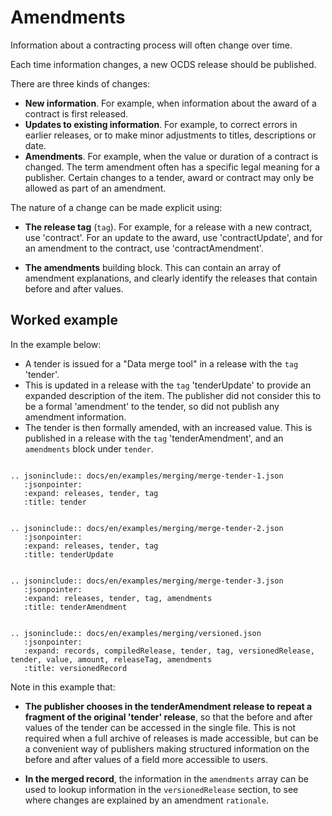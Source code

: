 # Amendments

Information about a contracting process will often change over time.

Each time information changes, a new OCDS release should be published. 

There are three kinds of changes:

* **New information**. For example, when information about the award of a contract is first released.
* **Updates to existing information**. For example, to correct errors in earlier releases, or to make minor adjustments to titles, descriptions or date. 
* **Amendments**. For example, when the value or duration of a contract is changed. The term amendment often has a specific legal meaning for a publisher. Certain changes to a tender, award or contract may only be allowed as part of an amendment. 

The nature of a change can be made explicit using:

* **The release tag** (`tag`). For example, for a release with a new contract, use 'contract'. For an update to the award, use 'contractUpdate', and for an amendment to the contract, use 'contractAmendment'. 

* **The amendments** building block. This can contain an array of amendment explanations, and clearly identify the releases that contain before and after values. 

## Worked example

In the example below:

* A tender is issued for a "Data merge tool" in a release with the `tag` 'tender'. 
* This is updated in a release with the `tag` 'tenderUpdate' to provide an expanded description of the item. The publisher did not consider this to be a formal 'amendment' to the tender, so did not publish any amendment information.
* The tender is then formally amended, with an increased value. This is published in a release with the `tag` 'tenderAmendment', and an `amendments` block under `tender`.


```eval_rst

.. jsoninclude:: docs/en/examples/merging/merge-tender-1.json
   :jsonpointer: 
   :expand: releases, tender, tag
   :title: tender

```

```eval_rst

.. jsoninclude:: docs/en/examples/merging/merge-tender-2.json
   :jsonpointer: 
   :expand: releases, tender, tag
   :title: tenderUpdate

```

```eval_rst

.. jsoninclude:: docs/en/examples/merging/merge-tender-3.json
   :jsonpointer: 
   :expand: releases, tender, tag, amendments
   :title: tenderAmendment

```

```eval_rst

.. jsoninclude:: docs/en/examples/merging/versioned.json
   :jsonpointer: 
   :expand: records, compiledRelease, tender, tag, versionedRelease, tender, value, amount, releaseTag, amendments
   :title: versionedRecord

```


Note in this example that:

* **The publisher chooses in the tenderAmendment release to repeat a fragment of the original 'tender' release**, so that the before and after values of the tender can be accessed in the single file. This is not required when a full archive of releases is made accessible, but can be a convenient way of publishers making structured information on the before and after values of a field more accessible to users. 

* **In the merged record**, the information in the `amendments` array can be used to lookup information in the `versionedRelease` section, to see where changes are explained by an amendment `rationale`. 



